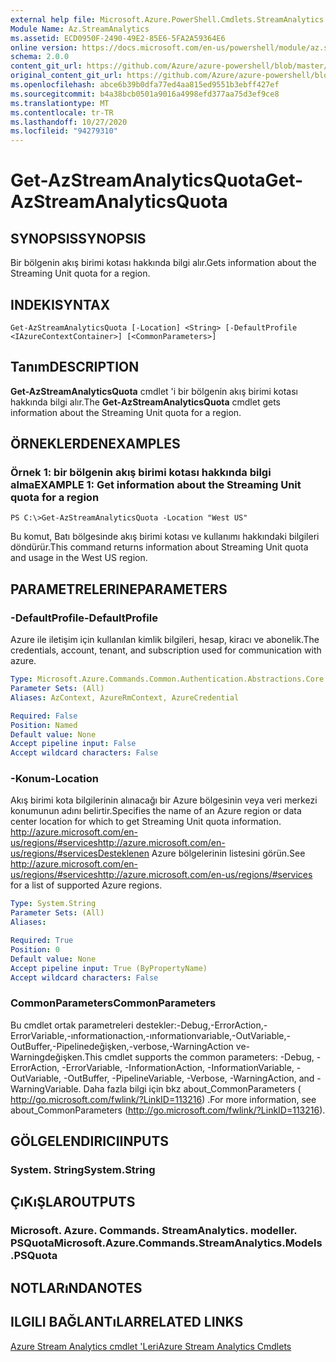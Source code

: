 ```yaml
---
external help file: Microsoft.Azure.PowerShell.Cmdlets.StreamAnalytics.dll-Help.xml
Module Name: Az.StreamAnalytics
ms.assetid: ECD0950F-2490-49E2-85E6-5FA2A59364E6
online version: https://docs.microsoft.com/en-us/powershell/module/az.streamanalytics/get-azstreamanalyticsquota
schema: 2.0.0
content_git_url: https://github.com/Azure/azure-powershell/blob/master/src/StreamAnalytics/StreamAnalytics/help/Get-AzStreamAnalyticsQuota.md
original_content_git_url: https://github.com/Azure/azure-powershell/blob/master/src/StreamAnalytics/StreamAnalytics/help/Get-AzStreamAnalyticsQuota.md
ms.openlocfilehash: abce6b39b0dfa77ed4aa815ed9551b3ebff427ef
ms.sourcegitcommit: b4a38bcb0501a9016a4998efd377aa75d3ef9ce8
ms.translationtype: MT
ms.contentlocale: tr-TR
ms.lasthandoff: 10/27/2020
ms.locfileid: "94279310"
---
```

# <span data-ttu-id="b84f7-101">Get-AzStreamAnalyticsQuota</span><span class="sxs-lookup"><span data-stu-id="b84f7-101">Get-AzStreamAnalyticsQuota</span></span>

## <span data-ttu-id="b84f7-102">SYNOPSIS</span><span class="sxs-lookup"><span data-stu-id="b84f7-102">SYNOPSIS</span></span>
<span data-ttu-id="b84f7-103">Bir bölgenin akış birimi kotası hakkında bilgi alır.</span><span class="sxs-lookup"><span data-stu-id="b84f7-103">Gets information about the Streaming Unit quota for a region.</span></span>

## <span data-ttu-id="b84f7-104">INDEKI</span><span class="sxs-lookup"><span data-stu-id="b84f7-104">SYNTAX</span></span>

```
Get-AzStreamAnalyticsQuota [-Location] <String> [-DefaultProfile <IAzureContextContainer>] [<CommonParameters>]
```

## <span data-ttu-id="b84f7-105">Tanım</span><span class="sxs-lookup"><span data-stu-id="b84f7-105">DESCRIPTION</span></span>
<span data-ttu-id="b84f7-106">**Get-AzStreamAnalyticsQuota** cmdlet 'i bir bölgenin akış birimi kotası hakkında bilgi alır.</span><span class="sxs-lookup"><span data-stu-id="b84f7-106">The **Get-AzStreamAnalyticsQuota** cmdlet gets information about the Streaming Unit quota for a region.</span></span>

## <span data-ttu-id="b84f7-107">ÖRNEKLERDEN</span><span class="sxs-lookup"><span data-stu-id="b84f7-107">EXAMPLES</span></span>

### <span data-ttu-id="b84f7-108">Örnek 1: bir bölgenin akış birimi kotası hakkında bilgi alma</span><span class="sxs-lookup"><span data-stu-id="b84f7-108">EXAMPLE 1: Get information about the Streaming Unit quota for a region</span></span>
```
PS C:\>Get-AzStreamAnalyticsQuota -Location "West US"
```

<span data-ttu-id="b84f7-109">Bu komut, Batı bölgesinde akış birimi kotası ve kullanımı hakkındaki bilgileri döndürür.</span><span class="sxs-lookup"><span data-stu-id="b84f7-109">This command returns information about Streaming Unit quota and usage in the West US region.</span></span>

## <span data-ttu-id="b84f7-110">PARAMETRELERINE</span><span class="sxs-lookup"><span data-stu-id="b84f7-110">PARAMETERS</span></span>

### <span data-ttu-id="b84f7-111">-DefaultProfile</span><span class="sxs-lookup"><span data-stu-id="b84f7-111">-DefaultProfile</span></span>
<span data-ttu-id="b84f7-112">Azure ile iletişim için kullanılan kimlik bilgileri, hesap, kiracı ve abonelik.</span><span class="sxs-lookup"><span data-stu-id="b84f7-112">The credentials, account, tenant, and subscription used for communication with azure.</span></span>

```yaml
Type: Microsoft.Azure.Commands.Common.Authentication.Abstractions.Core.IAzureContextContainer
Parameter Sets: (All)
Aliases: AzContext, AzureRmContext, AzureCredential

Required: False
Position: Named
Default value: None
Accept pipeline input: False
Accept wildcard characters: False
```

### <span data-ttu-id="b84f7-113">-Konum</span><span class="sxs-lookup"><span data-stu-id="b84f7-113">-Location</span></span>
<span data-ttu-id="b84f7-114">Akış birimi kota bilgilerinin alınacağı bir Azure bölgesinin veya veri merkezi konumunun adını belirtir.</span><span class="sxs-lookup"><span data-stu-id="b84f7-114">Specifies the name of an Azure region or data center location for which to get Streaming Unit quota information.</span></span>
<span data-ttu-id="b84f7-115"> http://azure.microsoft.com/en-us/regions/#serviceshttp://azure.microsoft.com/en-us/regions/#servicesDesteklenen Azure bölgelerinin listesini görün.</span><span class="sxs-lookup"><span data-stu-id="b84f7-115">See http://azure.microsoft.com/en-us/regions/#serviceshttp://azure.microsoft.com/en-us/regions/#services for a list of supported Azure regions.</span></span>

```yaml
Type: System.String
Parameter Sets: (All)
Aliases:

Required: True
Position: 0
Default value: None
Accept pipeline input: True (ByPropertyName)
Accept wildcard characters: False
```

### <span data-ttu-id="b84f7-116">CommonParameters</span><span class="sxs-lookup"><span data-stu-id="b84f7-116">CommonParameters</span></span>
<span data-ttu-id="b84f7-117">Bu cmdlet ortak parametreleri destekler:-Debug,-ErrorAction,-ErrorVariable,-ınformationaction,-ınformationvariable,-OutVariable,-OutBuffer,-Pipelinedeğişken,-verbose,-WarningAction ve-Warningdeğişken.</span><span class="sxs-lookup"><span data-stu-id="b84f7-117">This cmdlet supports the common parameters: -Debug, -ErrorAction, -ErrorVariable, -InformationAction, -InformationVariable, -OutVariable, -OutBuffer, -PipelineVariable, -Verbose, -WarningAction, and -WarningVariable.</span></span> <span data-ttu-id="b84f7-118">Daha fazla bilgi için bkz about_CommonParameters ( http://go.microsoft.com/fwlink/?LinkID=113216) .</span><span class="sxs-lookup"><span data-stu-id="b84f7-118">For more information, see about_CommonParameters (http://go.microsoft.com/fwlink/?LinkID=113216).</span></span>

## <span data-ttu-id="b84f7-119">GÖLGELENDIRICI</span><span class="sxs-lookup"><span data-stu-id="b84f7-119">INPUTS</span></span>

### <span data-ttu-id="b84f7-120">System. String</span><span class="sxs-lookup"><span data-stu-id="b84f7-120">System.String</span></span>

## <span data-ttu-id="b84f7-121">ÇıKıŞLAR</span><span class="sxs-lookup"><span data-stu-id="b84f7-121">OUTPUTS</span></span>

### <span data-ttu-id="b84f7-122">Microsoft. Azure. Commands. StreamAnalytics. modeller. PSQuota</span><span class="sxs-lookup"><span data-stu-id="b84f7-122">Microsoft.Azure.Commands.StreamAnalytics.Models.PSQuota</span></span>

## <span data-ttu-id="b84f7-123">NOTLARıNDA</span><span class="sxs-lookup"><span data-stu-id="b84f7-123">NOTES</span></span>

## <span data-ttu-id="b84f7-124">ILGILI BAĞLANTıLAR</span><span class="sxs-lookup"><span data-stu-id="b84f7-124">RELATED LINKS</span></span>

[<span data-ttu-id="b84f7-125">Azure Stream Analytics cmdlet 'Leri</span><span class="sxs-lookup"><span data-stu-id="b84f7-125">Azure Stream Analytics Cmdlets</span></span>](./Az.StreamAnalytics.md)



